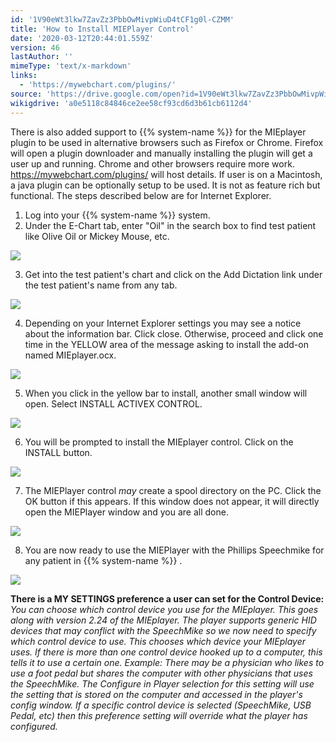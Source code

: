 ```yaml
---
id: '1V90eWt3lkw7ZavZz3PbbOwMivpWiuD4tCF1g0l-CZMM'
title: 'How to Install MIEPlayer Control'
date: '2020-03-12T20:44:01.559Z'
version: 46
lastAuthor: ''
mimeType: 'text/x-markdown'
links:
  - 'https://mywebchart.com/plugins/'
source: 'https://drive.google.com/open?id=1V90eWt3lkw7ZavZz3PbbOwMivpWiuD4tCF1g0l-CZMM'
wikigdrive: 'a0e5118c84846ce2ee58cf93cd6d3b61cb6112d4'
---
```

There is also added support to {{% system-name %}} for the MIEplayer plugin to be used in alternative browsers such as Firefox or Chrome. Firefox will open a plugin downloader and manually installing the plugin will get a user up and running. Chrome and other browsers require more work. https://mywebchart.com/plugins/ will host details. If user is on a Macintosh, a java plugin can be optionally setup to be used. It is not as feature rich but functional. The steps described below are for Internet Explorer.

1. Log into your {{% system-name %}} system.
2. Under the E-Chart tab, enter "Oil" in the search box to find test patient like Olive Oil or Mickey Mouse, etc.

![](../how-to-install-mieplayer-control.assets/afd7bebf57ca4b23090d2b90a2b79202.png)

3. Get into the test patient's chart and click on the Add Dictation link under the test patient's name from any tab.

![](../how-to-install-mieplayer-control.assets/99348dc0339c3576f027bc4bed15f672.png)

4. Depending on your Internet Explorer settings you may see a notice about the information bar. Click close. Otherwise, proceed and click one time in the YELLOW area of the message asking to install the add-on named MIEplayer.ocx.

![](../how-to-install-mieplayer-control.assets/6d53e2a28dfd37c6902cf55d3490b2e8.png)

5. When you click in the yellow bar to install, another small window will open. Select INSTALL ACTIVEX CONTROL.

![](../how-to-install-mieplayer-control.assets/f1c17b7a0b15da055e4c56c7a0eb4ae7.png)

6. You will be prompted to install the MIEplayer control. Click on the INSTALL button.

![](../how-to-install-mieplayer-control.assets/3b5da882fbc087d59ff4618f58f4bebe.png)

7. The MIEPlayer control <em>may</em> create a spool directory on the PC. Click the OK button if this appears. If this window does not appear, it will directly open the MIEPlayer window and you are all done.

![](../how-to-install-mieplayer-control.assets/e895308db579822f7841acb4a6c64660.png)

8. You are now ready to use the MIEPlayer with the Phillips Speechmike for any patient in {{% system-name %}} .

![](../how-to-install-mieplayer-control.assets/30f801ab5b11141acc37623c9106be9d.png)

**There is a MY SETTINGS preference a user can set for the Control Device:** *You can choose which control device you use for the MIEplayer. This goes along with version 2.24 of the MIEplayer. The player supports generic HID devices that may conflict with the SpeechMike so we now need to specify which control device to use. This chooses which device your MIEplayer uses. If there is more than one control device hooked up to a computer, this tells it to use a certain one. Example: There may be a physician who likes to use a foot pedal but shares the computer with other physicians that uses the SpeechMike. The Configure in Player selection for this setting will use the setting that is stored on the computer and accessed in the player's config window. If a specific control device is selected (SpeechMike, USB Pedal, etc) then this preference setting will override what the player has configured.*
